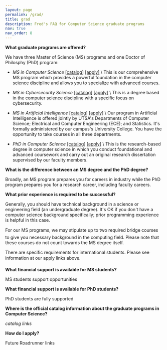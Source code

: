 ```yaml
---
layout: page
permalink: /grad/
title: grad
description: Fred's FAQ for Computer Science graduate programs
nav: true
nav_order: 8
---
```


**What graduate programs are offered?**

We have three Master of Science (MS) programs and one Doctor of Philosphy (PhD) program:

* *MS in Computer Science* [[catalog]](https://catalog.utsa.edu/graduate/sciences/computerscience/#degreestext) [[apply]](https://future.utsa.edu/programs/master/computer-science/) \\
This is our comprehensive MS program which provides a powerful
foundation in the computer science discipline and allows you to
specialize with advanced courses.

* *MS in Cybersecurity Science* [[catalog]](https://catalog.utsa.edu/graduate/sciences/computerscience/#degreestext) [[apply]](https://future.utsa.edu/programs/master/cybersecurity-science/) \\
This is a degree based in the computer science discipline with a
specific focus on cybersecurity.

* *MS in Artificial Intelligence* [[catalog]](https://catalog.utsa.edu/graduate/translationalscience/#degreestext) [[apply]](https://future.utsa.edu/programs/master/artificial-intelligence/) \\
Our program in Artificial Intelligence is offered jointly by UTSA's
Departments of Computer Science; Electrical and Computer Engineering
(ECE); and Statistics. It's formally administered by our campus's
University College. You have the opportunity to take courses in all
three departments.

* *PhD in Computer Science* [[catalog]](https://catalog.utsa.edu/graduate/sciences/computerscience/#degreestext) [[apply]](https://future.utsa.edu/programs/doctoral/computer-science/) \\
This is the research-based degree in computer science in which you
conduct foundational and advanced coursework and carry out an original
research dissertation supervised by our faculty members.


**What is the difference between an MS degree and the PhD degree?**

Broadly, an MS program prepares you for careers in industry while the
PhD program prepares you for a research career, including faculty
careers.

**What prior experience is required to be successful?**

Generally, you should have technical background in a science or
engineering field (an undergraduate degree). It's OK if you don't have
a computer science background specifically; prior programming
experience is helpful in this case.

For our MS programs, we may stipulate up to two required &#147;bridge
courses&#148; to give you necessary background in the computing
field. Please note that these courses do not count towards the MS
degree itself.

There are specific requirements for international students. Please see
information at our &#147;apply&#148; links above.

<b>What financial support is available for MS students?</b>

MS students support opportunities

<b>What financial support is available for PhD students?</b>


PhD students are fully supported

<b>Where is the official catalog information about the graduate programs in Computer Science?</b>

<em>catalog links</em>

<b>How do I apply?</b>

Future Roadrunner links


